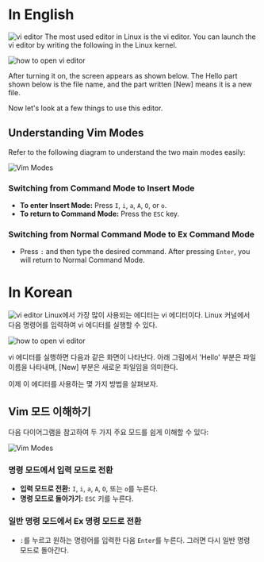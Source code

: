 # In English

![vi editor](https://i.imgur.com/x6LNGwu.png)
The most used editor in Linux is the vi editor. You can launch the vi editor by writing the following in the Linux kernel.

![how to open vi editor](https://i.imgur.com/Grj27AE.png)

After turning it on, the screen appears as shown below. The Hello part shown below is the file name, and the part written [New] means it is a new file.

Now let's look at a few things to use this editor.

## Understanding Vim Modes

Refer to the following diagram to understand the two main modes easily:

![Vim Modes](https://i.imgur.com/L8r1zgm.png)

### Switching from Command Mode to Insert Mode

- **To enter Insert Mode:** Press `I`, `i`, `a`, `A`, `O`, or `o`.
- **To return to Command Mode:** Press the `ESC` key.

### Switching from Normal Command Mode to Ex Command Mode

- Press `:` and then type the desired command. After pressing `Enter`, you will return to Normal Command Mode.

# In Korean
![vi editor](https://i.imgur.com/x6LNGwu.png)
Linux에서 가장 많이 사용되는 에디터는 vi 에디터이다. Linux 커널에서 다음 명령어를 입력하여 vi 에디터를 실행할 수 있다.

![how to open vi editor](https://i.imgur.com/Grj27AE.png)

vi 에디터를 실행하면 다음과 같은 화면이 나타난다. 아래 그림에서 'Hello' 부분은 파일 이름을 나타내며, [New] 부분은 새로운 파일임을 의미한다.

이제 이 에디터를 사용하는 몇 가지 방법을 살펴보자.

## Vim 모드 이해하기

다음 다이어그램을 참고하여 두 가지 주요 모드를 쉽게 이해할 수 있다:

![Vim Modes](https://i.imgur.com/L8r1zgm.png)

### 명령 모드에서 입력 모드로 전환

- **입력 모드로 전환:** `I`, `i`, `a`, `A`, `O`, 또는 `o`를 누른다.
- **명령 모드로 돌아가기:** `ESC` 키를 누른다.

### 일반 명령 모드에서 Ex 명령 모드로 전환

- `:`를 누르고 원하는 명령어를 입력한 다음 `Enter`를 누른다. 그러면 다시 일반 명령 모드로 돌아간다.



